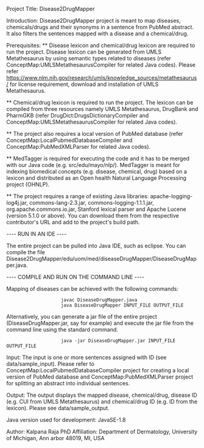 Project Title: Disease2DrugMapper


Introduction: Disease2DrugMapper project is meant to map diseases, chemicals/drugs and their synonyms in a sentence from PubMed abstract. It also filters the sentences mapped with a disease and a chemical/drug.  


Prerequisites: 
** Disease lexicon and chemical/drug lexicon are required to run the project. Disease lexicon can be generated from UMLS Metathesaurus by using semantic types related to diseases (refer ConceptMap:UMLSMetathesaurusCompiler for related Java codes). Please refer https://www.nlm.nih.gov/research/umls/knowledge_sources/metathesaurus/ for license requirement, download and installation of UMLS Metathesaurus.

** Chemical/drug lexicon is required to run the project. The lexicon can be compiled from three resources namely UMLS Metathesaurus, DrugBank and PharmGKB (refer DrugDict:DrugsDictionaryCompiler and ConceptMap:UMLSMetathesaurusCompiler for related Java codes). 

** The project also requires a local version of PubMed database (refer ConceptMap:LocalPubmedDatabaseCompiler and ConceptMap:PubMedXMLParser for related Java codes). 

** MedTagger is required for executing the code and it has to be merged with our Java code (e.g. src/edu/mayo/nlp/). MedTagger is meant for indexing biomedical concepts (e.g. disease, chemical, drug) based on a lexicon and distributed as an Open health Natural Language Processing project (OHNLP). 

** The project requires a range of existing Java libraries: apache-logging-log4j.jar, commons-lang-2.3.jar, commons-logging-1.1.1.jar, org.apache.commons.io.jar, Stanford lexical parser and Apache Lucene (version 5.1.0 or above). You can download them from the respective contributor's URL and add to the project's build path.  


---- RUN IN AN IDE ----

The entire project can be pulled into Java IDE, such as eclipse. You can compile the file Disease2DrugMapper/edu/uom/med/diseaseDrugMapper/DiseaseDrugMapper.java.


---- COMPILE AND RUN ON THE COMMAND LINE ----

Mapping of diseases can be achieved with the following commands:
						
						javac DiseaseDrugMapper.java 
						java DiseaseDrugMapper INPUT_FILE OUTPUT_FILE

Alternatively, you can generate a jar file of the entire project (DiseaseDrugMapper.jar, say for example) and execute the jar file from the command line using the standard command. 

						java -jar DiseaseDrugMapper.jar INPUT_FILE OUTPUT_FILE


Input: The input is one or more sentences assigned with ID (see data/sample_input). Please refer to ConceptMap:LocalPubmedDatabaseCompiler project for creating a local version of PubMed database and ConceptMap:PubMedXMLParser project for splitting an abstract into individual sentences.

Output: The output displays the mapped disease, chemical/drug, disease ID (e.g. CUI from UMLS Metathesaurus) and chemical/drug ID (e.g. ID from the lexicon). Please see data/sample_output.


Java version used for development: JavaSE-1.8

Author: Kalpana Raja PhD
Affiliation: Department of Dermatology, University of Michigan, Ann arbor 48019, MI, USA


